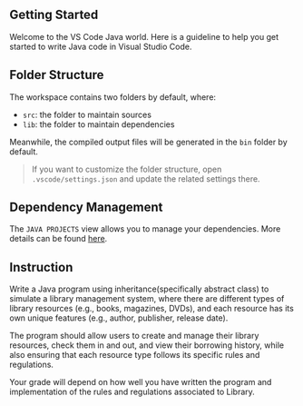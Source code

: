 ## Getting Started

Welcome to the VS Code Java world. Here is a guideline to help you get started to write Java code in Visual Studio Code.

## Folder Structure

The workspace contains two folders by default, where:

- `src`: the folder to maintain sources
- `lib`: the folder to maintain dependencies

Meanwhile, the compiled output files will be generated in the `bin` folder by default.

> If you want to customize the folder structure, open `.vscode/settings.json` and update the related settings there.

## Dependency Management

The `JAVA PROJECTS` view allows you to manage your dependencies. More details can be found [here](https://github.com/microsoft/vscode-java-dependency#manage-dependencies).

## Instruction 

Write a Java program using inheritance(specifically abstract class) to simulate a library management system, where there are different types of library resources (e.g., books, magazines, DVDs), and each resource has its own unique features (e.g., author, publisher, release date).

The program should allow users to create and manage their library resources, check them in and out, and view their borrowing history, while also ensuring that each resource type follows its specific rules and regulations. 

Your grade will depend on how well you have written the program and implementation of the rules and regulations associated to Library.

